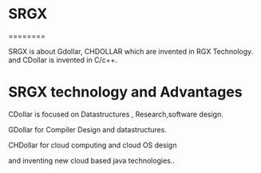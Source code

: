 # SRGX
========


SRGX  is  about  Gdollar, CHDOLLAR  which  are  invented  in RGX  Technology.
and  CDollar  is   invented  in C/c++.

SRGX  technology  and  Advantages
===========================================

CDollar  is    focused  on  Datastructures , Research,software  design.


GDollar  for Compiler  Design  and  datastructures.




CHDollar  for  cloud  computing  and  cloud  OS  design

and  inventing  new  cloud  based  java  technologies..






